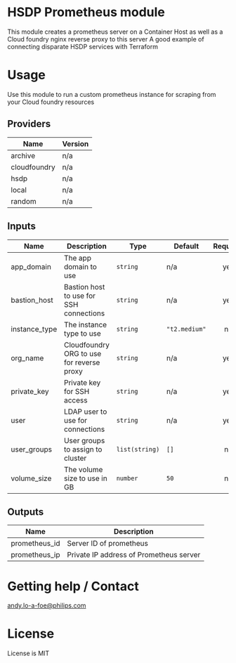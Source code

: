 # HSDP Prometheus module
This module creates a prometheus server on a Container Host
as well as a Cloud foundry nginx reverse proxy to this server
A good example of connecting disparate HSDP services with Terraform

# Usage
Use this module to run a custom prometheus instance for scraping
from your Cloud foundry resources

## Providers

| Name | Version |
|------|---------|
| archive | n/a |
| cloudfoundry | n/a |
| hsdp | n/a |
| local | n/a |
| random | n/a |

## Inputs

| Name | Description | Type | Default | Required |
|------|-------------|------|---------|:--------:|
| app\_domain | The app domain to use | `string` | n/a | yes |
| bastion\_host | Bastion host to use for SSH connections | `string` | n/a | yes |
| instance\_type | The instance type to use | `string` | `"t2.medium"` | no |
| org\_name | Cloudfoundry ORG to use for reverse proxy | `string` | n/a | yes |
| private\_key | Private key for SSH access | `string` | n/a | yes |
| user | LDAP user to use for connections | `string` | n/a | yes |
| user\_groups | User groups to assign to cluster | `list(string)` | `[]` | no |
| volume\_size | The volume size to use in GB | `number` | `50` | no |

## Outputs

| Name | Description |
|------|-------------|
| prometheus\_id | Server ID of prometheus |
| prometheus\_ip | Private IP address of Prometheus server |

# Getting help / Contact
andy.lo-a-foe@philips.com

# License
License is MIT
